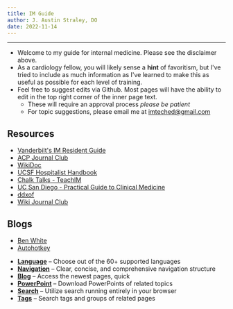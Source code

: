 ```yaml
---
title: IM Guide
author: J. Austin Straley, DO
date: 2022-11-14
---
```


<hr>

- Welcome to my guide for internal medicine. Please see the disclaimer above.
- As a cardiology fellow, you will likely sense a **hint** of favoritism, but I've tried to include as much information as I've learned to make this as useful as possible for each level of training.
- Feel free to suggest edits via Github. Most pages will have the ability to edit in the top right corner of the inner page text.
  - These will require an approval process *please be patient*
  - For topic suggestions, please email me at imteched@gmail.com

## Resources

- [Vanderbilt's IM Resident Guide][1]
- [ACP Journal Club][3]
- [WikiDoc][4]
- [UCSF Hospitalist Handbook][5]
- [Chalk Talks - TeachIM][6]
- [UC San Diego - Practical Guide to Clinical Medicine][7]
- [ddxof][8]
- [Wiki Journal Club][9]

## Blogs

- [Ben White][10]
- [Autohotkey][11]

<div class="grid cards" markdown>

- __[Language]__ – Choose out of the 60+ supported languages
- __[Navigation]__ – Clear, concise, and comprehensive navigation structure
- __[Blog]__ – Access the newest pages, quick
- __[PowerPoint]__ – Download PowerPoints of related topics
- __[Search]__ – Utilize search running entirely in your browser
- __[Tags]__ – Search tags and groups of related pages

</div>

  [Language]: /docs/about/index.md
  [Navigation]: /docs/about/index.md
  [Blog]: /docs/about/index.md
  [PowerPoint]: /docs/about/index.md
  [Search]: /docs/about/index.md
  [Tags]: /docs/tags.md

  [1]: https://www.vim-book.org/
  [3]: https://www.acpjournals.org/topic/category/journal-club?_ga=2.229906524.1739076985.1691463051-1539549077.1685141287&_gac=1.187693530.1689654904.Cj0KCQjwzdOlBhCNARIsAPMwjbw3o6jFrtB3r5G9NTP_tC3QhDIYQGm7Me6Lb9HN3vNJxc1viNRKiDQaAg9hEALw_wcB&_gl=1*hcte7n*_ga*NjY3MDgxMzg5LjE2ODg5Mzk5OTU.*_ga_PM4F5HBGFQ*MTY5MTQ2MzA1MS4xMi4wLjE2OTE0NjMwNTEuNjAuMC4w
  [4]: https://www.wikidoc.org/index.php/Main_Page
  [5]: https://hospitalhandbook.ucsf.edu/
  [6]: https://teachim.org/material_cat/chalk-talks/
  [7]: https://meded.ucsd.edu/clinicalmed/links.html
  [8]: https://ddxof.com/category/internal-medicine/cardiology/
  [9]: https://www.wikijournalclub.org/wiki/Main_Page
  [10]: https://www.benwhite.com/
  [11]: https://github.com/AutoHotkey/AutoHotkey?tab=GPL-2.0-1-ov-file
